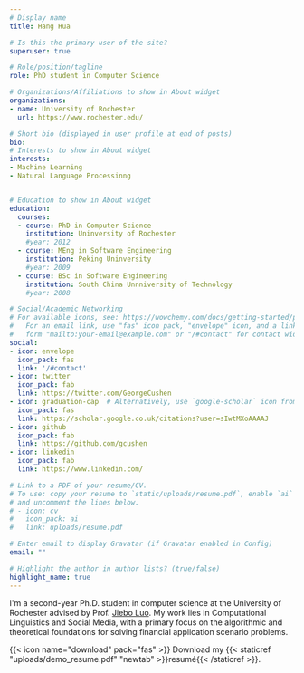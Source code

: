 ```yaml
---
# Display name
title: Hang Hua

# Is this the primary user of the site?
superuser: true

# Role/position/tagline
role: PhD student in Computer Science

# Organizations/Affiliations to show in About widget
organizations:
- name: University of Rochester
  url: https://www.rochester.edu/

# Short bio (displayed in user profile at end of posts)
bio: 
# Interests to show in About widget
interests:
- Machine Learning
- Natural Language Processinng


# Education to show in About widget
education:
  courses:
  - course: PhD in Computer Science
    institution: Uninversity of Rochester
    #year: 2012
  - course: MEng in Software Engineering
    institution: Peking Uninversity
    #year: 2009
  - course: BSc in Software Engineering
    institution: South China Unnniversity of Technology
    #year: 2008

# Social/Academic Networking
# For available icons, see: https://wowchemy.com/docs/getting-started/page-builder/#icons
#   For an email link, use "fas" icon pack, "envelope" icon, and a link in the
#   form "mailto:your-email@example.com" or "/#contact" for contact widget.
social:
- icon: envelope
  icon_pack: fas
  link: '/#contact'
- icon: twitter
  icon_pack: fab
  link: https://twitter.com/GeorgeCushen
- icon: graduation-cap  # Alternatively, use `google-scholar` icon from `ai` icon pack
  icon_pack: fas
  link: https://scholar.google.co.uk/citations?user=sIwtMXoAAAAJ
- icon: github
  icon_pack: fab
  link: https://github.com/gcushen
- icon: linkedin
  icon_pack: fab
  link: https://www.linkedin.com/

# Link to a PDF of your resume/CV.
# To use: copy your resume to `static/uploads/resume.pdf`, enable `ai` icons in `params.toml`, 
# and uncomment the lines below.
# - icon: cv
#   icon_pack: ai
#   link: uploads/resume.pdf

# Enter email to display Gravatar (if Gravatar enabled in Config)
email: ""

# Highlight the author in author lists? (true/false)
highlight_name: true
---
```


I'm a second-year Ph.D. student in computer science at the University of Rochester advised by Prof. [Jiebo Luo](https://www.cs.rochester.edu/u/jluo/). My work lies in Computational Linguistics and Social Media, with a primary focus on the algorithmic and theoretical foundations for solving financial application scenario problems.

{{< icon name="download" pack="fas" >}} Download my {{< staticref "uploads/demo_resume.pdf" "newtab" >}}resumé{{< /staticref >}}.

